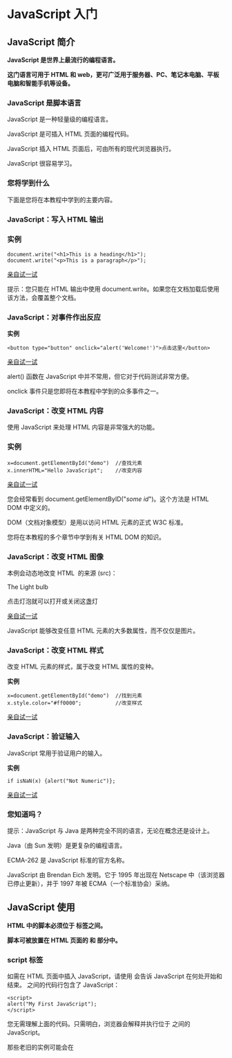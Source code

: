 

# JavaScript 入门

## JavaScript 简介



**JavaScript 是世界上最流行的编程语言。**

**这门语言可用于 HTML 和 web，更可广泛用于服务器、PC、笔记本电脑、平板电脑和智能手机等设备。**

### JavaScript 是脚本语言

JavaScript 是一种轻量级的编程语言。

JavaScript 是可插入 HTML 页面的编程代码。

JavaScript 插入 HTML 页面后，可由所有的现代浏览器执行。

JavaScript 很容易学习。

### 您将学到什么

下面是您将在本教程中学到的主要内容。

### JavaScript：写入 HTML 输出

### 实例

```
document.write("<h1>This is a heading</h1>");
document.write("<p>This is a paragraph</p>");
```

[亲自试一试](http://www.w3school.com.cn/tiy/t.asp?f=js_intro_document_write)

提示：您只能在 HTML 输出中使用 document.write。如果您在文档加载后使用该方法，会覆盖整个文档。

### JavaScript：对事件作出反应

**实例**

```
<button type="button" onclick="alert('Welcome!')">点击这里</button>
```

[亲自试一试](http://www.w3school.com.cn/tiy/t.asp?f=js_intro_alert)

alert() 函数在 JavaScript 中并不常用，但它对于代码测试非常方便。

onclick 事件只是您即将在本教程中学到的众多事件之一。

### JavaScript：改变 HTML 内容

使用 JavaScript 来处理 HTML 内容是非常强大的功能。

### 实例

```
x=document.getElementById("demo")  //查找元素
x.innerHTML="Hello JavaScript";    //改变内容
```

[亲自试一试](http://www.w3school.com.cn/tiy/t.asp?f=js_intro_inner_html)

您会经常看到 document.getElementByID("*some id*")。这个方法是 HTML DOM 中定义的。

DOM（文档对象模型）是用以访问 HTML 元素的正式 W3C 标准。

您将在本教程的多个章节中学到有关 HTML DOM 的知识。

### JavaScript：改变 HTML 图像

本例会动态地改变 HTML <image> 的来源 (src)：

The Light bulb

点击灯泡就可以打开或关闭这盏灯

[亲自试一试](http://www.w3school.com.cn/tiy/t.asp?f=js_lightbulb)

JavaScript 能够改变任意 HTML 元素的大多数属性，而不仅仅是图片。

### JavaScript：改变 HTML 样式

改变 HTML 元素的样式，属于改变 HTML 属性的变种。

**实例**

```
x=document.getElementById("demo")  //找到元素
x.style.color="#ff0000";           //改变样式
```

[亲自试一试](http://www.w3school.com.cn/tiy/t.asp?f=js_intro_style)

### JavaScript：验证输入

JavaScript 常用于验证用户的输入。

**实例**

```
if isNaN(x) {alert("Not Numeric")};
```

[亲自试一试](http://www.w3school.com.cn/tiy/t.asp?f=js_intro_validate)

### 您知道吗？

提示：JavaScript 与 Java 是两种完全不同的语言，无论在概念还是设计上。

Java（由 Sun 发明）是更复杂的编程语言。

ECMA-262 是 JavaScript 标准的官方名称。

JavaScript 由 Brendan Eich 发明。它于 1995 年出现在 Netscape 中（该浏览器已停止更新），并于 1997 年被 ECMA（一个标准协会）采纳。

## JavaScript 使用

**HTML 中的脚本必须位于 <script> 与 </script> 标签之间。**

**脚本可被放置在 HTML 页面的 <body> 和 <head> 部分中。**

### script 标签

如需在 HTML 页面中插入 JavaScript，请使用 <script> 标签。

<script> 和 </script> 会告诉 JavaScript 在何处开始和结束。

<script> 和 </script> 之间的代码行包含了 JavaScript：

```
<script>
alert("My First JavaScript");
</script>
```

您无需理解上面的代码。只需明白，浏览器会解释并执行位于 <script> 和 </script> 之间的 JavaScript。

那些老旧的实例可能会在 <script> 标签中使用 type="text/javascript"。现在已经不必这样做了。JavaScript 是所有现代浏览器以及 HTML5 中的默认脚本语言。

### body中的 JavaScript

在本例中，JavaScript 会在页面加载时向 HTML 的 <body> 写文本：

**实例**

```
<!DOCTYPE html>
<html>
<body>
.
.
<script>
document.write("<h1>This is a heading</h1>");
document.write("<p>This is a paragraph</p>");
</script>
.
.
</body>
</html>
```

[亲自试一试](http://www.w3school.com.cn/tiy/t.asp?f=js_intro_document_write)

### JavaScript 函数和事件

上面例子中的 JavaScript 语句，会在页面加载时执行。

通常，我们需要在某个事件发生时执行代码，比如当用户点击按钮时。

如果我们把 JavaScript 代码放入函数中，就可以在事件发生时调用该函数。

您将在稍后的章节学到更多有关 JavaScript 函数和事件的知识。

### head 或 body 中的 JavaScript

您可以在 HTML 文档中放入不限数量的脚本。

脚本可位于 HTML 的 <body> 或 <head> 部分中，或者同时存在于两个部分中。

通常的做法是把函数放入 <head> 部分中，或者放在页面底部。这样就可以把它们安置到同一处位置，不会干扰页面的内容。

### head中的 JavaScript 函数

在本例中，我们把一个 JavaScript 函数放置到 HTML 页面的 <head> 部分。

该函数会在点击按钮时被调用：

**实例**

```
<!DOCTYPE html>
<html>

<head>
<script>
function myFunction()
{
document.getElementById("demo").innerHTML="My First JavaScript Function";
}
</script>
</head>

<body>

<h1>My Web Page</h1>

<p id="demo">A Paragraph</p>

<button type="button" onclick="myFunction()">Try it</button>

</body>
</html>
```

[亲自试一试](http://www.w3school.com.cn/tiy/t.asp?f=js_whereto_head)

### body 中的 JavaScript 函数

在本例中，我们把一个 JavaScript 函数放置到 HTML 页面的 <body> 部分。

该函数会在点击按钮时被调用：

**实例**

```
<!DOCTYPE html>
<html>
<body>

<h1>My Web Page</h1>

<p id="demo">A Paragraph</p>

<button type="button" onclick="myFunction()">Try it</button>

<script>
function myFunction()
{
document.getElementById("demo").innerHTML="My First JavaScript Function";
}
</script>

</body>
</html>
```

[亲自试一试](http://www.w3school.com.cn/tiy/t.asp?f=js_whereto_body)

提示：我们把 JavaScript 放到了页面代码的底部，这样就可以确保在 <p> 元素创建之后再执行脚本。

### 外部的 JavaScript

也可以把脚本保存到外部文件中。外部文件通常包含被多个网页使用的代码。

外部 JavaScript 文件的文件扩展名是 .js。

如需使用外部文件，请在 <script> 标签的 "src" 属性中设置该 .js 文件：

**实例**

```
<!DOCTYPE html>
<html>
<body>
<script src="myScript.js"></script>
</body>
</html>
```

[亲自试一试](http://www.w3school.com.cn/tiy/t.asp?f=js_externalexample)

在 <head> 或 <body> 中引用脚本文件都是可以的。实际运行效果与您在 <script> 标签中编写脚本完全一致。

提示：外部脚本不能包含 <script> 标签。

## JavaScript 输出



**JavaScript 通常用于操作 HTML 元素。**

### 操作 HTML 元素

如需从 JavaScript 访问某个 HTML 元素，您可以使用 document.getElementById(*id*) 方法。

请使用 "id" 属性来标识 HTML 元素：

**例子**

通过指定的 id 来访问 HTML 元素，并改变其内容：

```
<!DOCTYPE html>
<html>
<body>

<h1>我的第一张网页</h1>

<p id="demo">我的第一个段落</p>

<script>
document.getElementById("demo").innerHTML="我的第一段 JavaScript";
</script>

</body>
</html>
```

[亲自试一试](http://www.w3school.com.cn/tiy/t.asp?f=js_dom)

JavaScript 由 web 浏览器来执行。在这种情况下，浏览器将访问 id="demo" 的 HTML 元素，并把它的内容（innerHTML）替换为 "My First JavaScript"。

### 写到文档输出

下面的例子直接把 <p> 元素写到 HTML 文档输出中：

**实例**

```
<!DOCTYPE html>
<html>
<body>

<h1>我的第一张网页</h1>

<script>
document.write("<p>我的第一段 JavaScript</p>");
</script>

</body>
</html>
```

[亲自试一试](http://www.w3school.com.cn/tiy/t.asp?f=js_write)

### 警告

请使用 document.write() 仅仅向文档输出写内容。

如果在文档已完成加载后执行 document.write，整个 HTML 页面将被覆盖：

**实例**

```
<!DOCTYPE html>
<html>
<body>

<h1>我的第一张网页</h1>

<p>我的第一个段落。</p>

<button onclick="myFunction()">点击这里</button>

<script>
function myFunction()
{
document.write("糟糕！文档消失了。");
}
</script>

</body>
</html>
```

[亲自试一试](http://www.w3school.com.cn/tiy/t.asp?f=js_write_over)

### Windows 8 中的 JavaScript

提示：微软支持通过 JavaScript 创建 Windows 8 app。

对于因特网和视窗操作系统，JavaScript 都意味着未来。

## JavaScript 语句

**JavaScript 语句**

JavaScript 语句向浏览器发出的命令。语句的作用是告诉浏览器该做什么。

下面的 JavaScript 语句向 id="demo" 的 HTML 元素输出文本 "Hello World"：

```
document.getElementById("demo").innerHTML="Hello World";
```

### 分号 ;

分号用于分隔 JavaScript 语句。

通常我们在每条可执行的语句结尾添加分号。

使用分号的另一用处是在一行中编写多条语句。

提示：您也可能看到不带有分号的案例。

在 JavaScript 中，用分号来结束语句是可选的。

### JavaScript 代码

JavaScript 代码（或者只有 JavaScript）是 JavaScript 语句的序列。

浏览器会按照编写顺序来执行每条语句。

本例将操作两个 HTML 元素：

**实例**

```
document.getElementById("demo").innerHTML="Hello World";
document.getElementById("myDIV").innerHTML="How are you?";
```

[亲自试一试](http://www.w3school.com.cn/tiy/t.asp?f=js_statements)

### JavaScript 代码块

JavaScript 语句通过代码块的形式进行组合。

块由左花括号开始，由右花括号结束。

块的作用是使语句序列一起执行。

JavaScript 函数是将语句组合在块中的典型例子。

下面的例子将运行可操作两个 HTML 元素的函数：

**实例**

```
function myFunction()
{
document.getElementById("demo").innerHTML="Hello World";
document.getElementById("myDIV").innerHTML="How are you?";
}
```

[亲自试一试](http://www.w3school.com.cn/tiy/t.asp?f=js_blocks)

您将在稍后的章节学到更多有关函数的知识。

### JavaScript 对大小写敏感。

JavaScript 对大小写是敏感的。

当编写 JavaScript 语句时，请留意是否关闭大小写切换键。

函数 getElementById 与 getElementbyID 是不同的。

同样，变量 myVariable 与 MyVariable 也是不同的。

### 空格

JavaScript 会忽略多余的空格。您可以向脚本添加空格，来提高其可读性。下面的两行代码是等效的：

```
var name="Hello";
var name = "Hello";
```

### 对代码行进行折行

您可以在文本字符串中使用反斜杠对代码行进行换行。下面的例子会正确地显示：

```
document.write("Hello \
World!");
```

不过，您不能像这样折行：

```
document.write \
("Hello World!");
```

### 您知道吗？

提示：JavaScript 是脚本语言。浏览器会在读取代码时，逐行地执行脚本代码。而对于传统编程来说，会在执行前对所有代码进行编译。

## JavaScript 注释



**JavaScript 注释可用于提高代码的可读性。**

### JavaScript 注释

JavaScript 不会执行注释。

我们可以添加注释来对 JavaScript 进行解释，或者提高代码的可读性。

单行注释以 // 开头。

**例子**

下面的例子使用单行注释来解释代码：

```
// 输出标题：
document.getElementById("myH1").innerHTML="Welcome to my Homepage";
// 输出段落：
document.getElementById("myP").innerHTML="This is my first paragraph.";
```

[亲自试一试](http://www.w3school.com.cn/tiy/t.asp?f=js_comments1)

### JavaScript 多行注释

多行注释以 /* 开始，以 */ 结尾。

下面的例子使用多行注释来解释代码：

**例子**

```
/*
下面的这些代码会输出
一个标题和一个段落
并将代表主页的开始
*/
document.getElementById("myH1").innerHTML="Welcome to my Homepage";
document.getElementById("myP").innerHTML="This is my first paragraph.";
```

[亲自试一试](http://www.w3school.com.cn/tiy/t.asp?f=js_comments2)

### 使用注释来阻止执行

**例子 1**

在下面的例子中，注释用于阻止其中一条代码行的执行（可用于调试）：

```
//document.getElementById("myH1").innerHTML="Welcome to my Homepage";
document.getElementById("myP").innerHTML="This is my first paragraph.";
```

[亲自试一试](http://www.w3school.com.cn/tiy/t.asp?f=js_comments3)

**例子 2**

在下面的例子中，注释用于阻止代码块的执行（可用于调试）：

```
/*
document.getElementById("myH1").innerHTML="Welcome to my Homepage";
document.getElementById("myP").innerHTML="This is my first paragraph.";
*/
```

[亲自试一试](http://www.w3school.com.cn/tiy/t.asp?f=js_comments4)

### 在行末使用注释

在下面的例子中，我们把注释放到代码行的结尾处：

**例子**

```
var x=5;    // 声明 x 并把 5 赋值给它
var y=x+2;  // 声明 y 并把 x+2 赋值给它
```

[亲自试一试](http://www.w3school.com.cn/tiy/t.asp?f=js_comments5)




##   JavaScript 变量

**变量是存储信息的容器。**

**实例**

```
var x=2;
var y=3;
var z=x+y;
```

[亲自试一试](http://www.w3school.com.cn/tiy/t.asp?f=js_data1)

### 就像代数那样

```
x=2
y=3
z=x+y
```

在代数中，我们使用字母（比如 x）来保存值（比如 2）。

通过上面的表达式 z=x+y，我们能够计算出 z 的值为 5。

在 JavaScript 中，这些字母被称为变量。

提示：您可以把变量看做存储数据的容器。

### JavaScript 变量

与代数一样，JavaScript 变量可用于存放值（比如 x=2）和表达式（比如 z=x+y）。

变量可以使用短名称（比如 x 和 y），也可以使用描述性更好的名称（比如 age, sum, totalvolume）。

- 变量必须以字母开头
- 变量也能以 $ 和 _ 符号开头（不过我们不推荐这么做）
- 变量名称对大小写敏感（y 和 Y 是不同的变量）

提示：JavaScript 语句和 JavaScript 变量都对大小写敏感。

## JavaScript 数据类型

JavaScript 变量还能保存其他数据类型，比如文本值 (name="Bill Gates")。

在 JavaScript 中，类似 "Bill Gates" 这样一条文本被称为字符串。

JavaScript 变量有很多种类型，但是现在，我们只关注数字和字符串。

当您向变量分配文本值时，应该用双引号或单引号包围这个值。

当您向变量赋的值是数值时，不要使用引号。如果您用引号包围数值，该值会被作为文本来处理。

**例子**

```
var pi=3.14;
var name="Bill Gates";
var answer='Yes I am!';
```

[亲自试一试](http://www.w3school.com.cn/tiy/t.asp?f=js_data2)

### 声明（创建） JavaScript 变量

在 JavaScript 中创建变量通常称为“声明”变量。

我们使用 var 关键词来声明变量：

```
var carname;
```

变量声明之后，该变量是空的（它没有值）。

如需向变量赋值，请使用等号：

```
carname="Volvo";
```

不过，您也可以在声明变量时对其赋值：

```
var carname="Volvo";
```

**例子**

在下面的例子中，我们创建了名为 carname 的变量，并向其赋值 "Volvo"，然后把它放入 id="demo" 的 HTML 段落中：

```
<p id="demo"></p>
var carname="Volvo";
document.getElementById("demo").innerHTML=carname;
```

[亲自试一试](http://www.w3school.com.cn/tiy/t.asp?f=js_variables1)

提示：一个好的编程习惯是，在代码开始处，统一对需要的变量进行声明。

### 一条语句，多个变量

您可以在一条语句中声明很多变量。该语句以 var 开头，并使用逗号分隔变量即可：

```
var name="Gates", age=56, job="CEO";
```

声明也可横跨多行：

```
var name="Gates",
age=56,
job="CEO";
```

### Value = undefined

在计算机程序中，经常会声明无值的变量。未使用值来声明的变量，其值实际上是 undefined。

在执行过以下语句后，变量 carname 的值将是 undefined：

```
var carname;
```

### 重新声明 JavaScript 变量

如果重新声明 JavaScript 变量，该变量的值不会丢失：

在以下两条语句执行后，变量 carname 的值依然是 "Volvo"：

```
var carname="Volvo";
var carname;
```

### JavaScript 算数

您可以通过 JavaScript 变量来做算数，使用的是 = 和 + 这类运算符：

**例子**

```
y=5;
x=y+2;
```

[亲自试一试](http://www.w3school.com.cn/tiy/t.asp?f=js_oper_add)

您将在本教程稍后的章节学到更多有关 JavaScript 运算符的知识。

## JavaScript 数据类型



**字符串、数字、布尔、数组、对象、Null、Undefined**

### JavaScript 拥有动态类型

JavaScript 拥有动态类型。这意味着相同的变量可用作不同的类型：

**实例**

```
var x                // x 为 undefined
var x = 6;           // x 为数字
var x = "Bill";      // x 为字符串
```

### JavaScript 字符串

字符串是存储字符（比如 "Bill Gates"）的变量。

字符串可以是引号中的任意文本。您可以使用单引号或双引号：

**实例**

```
var carname="Bill Gates";
var carname='Bill Gates';
```

您可以在字符串中使用引号，只要不匹配包围字符串的引号即可：

**实例**

```
var answer="Nice to meet you!";
var answer="He is called 'Bill'";
var answer='He is called "Bill"';
```

[亲自试一试](http://www.w3school.com.cn/tiy/t.asp?f=js_datatypes_string)

您将在本教程的高级部分学到更多关于字符串的知识。

### JavaScript 数字

JavaScript 只有一种数字类型。数字可以带小数点，也可以不带：

**实例**

```
var x1=34.00;      //使用小数点来写
var x2=34;         //不使用小数点来写
```

极大或极小的数字可以通过科学（指数）计数法来书写：

**实例**

```
var y=123e5;      // 12300000
var z=123e-5;     // 0.00123
```

[亲自试一试](http://www.w3school.com.cn/tiy/t.asp?f=js_numbers)

您将在本教程的高级部分学到更多关于数字的知识。

### JavaScript 布尔

布尔（逻辑）只能有两个值：true 或 false。

```
var x=true
var y=false
```

布尔常用在条件测试中。您将在本教程稍后的章节中学到更多关于条件测试的知识。

### JavaScript 数组

下面的代码创建名为 cars 的数组：

```
var cars=new Array();
cars[0]="Audi";
cars[1]="BMW";
cars[2]="Volvo";
```

或者 (condensed array):

```
var cars=new Array("Audi","BMW","Volvo");
```

或者 (literal array):

**实例**

```
var cars=["Audi","BMW","Volvo"];
```

[亲自试一试](http://www.w3school.com.cn/tiy/t.asp?f=js_datatypes_array)

数组下标是基于零的，所以第一个项目是 [0]，第二个是 [1]，以此类推。

您将在本教程稍后的章节中学到更多关于数组的知识。

### JavaScript 对象

对象由花括号分隔。在括号内部，对象的属性以名称和值对的形式 (name : value) 来定义。属性由逗号分隔：

```
var person={firstname:"Bill", lastname:"Gates", id:5566};
```

上面例子中的对象 (person) 有三个属性：firstname、lastname 以及 id。

空格和折行无关紧要。声明可横跨多行：

```
var person={
firstname : "Bill",
lastname  : "Gates",
id        :  5566
};
```

对象属性有两种寻址方式：

**实例**

```
name=person.lastname;
name=person["lastname"];
```

[亲自试一试](http://www.w3school.com.cn/tiy/t.asp?f=js_datatypes_object)

您将在本教程稍后的章节中学到更多关于对象的知识。

### Undefined 和 Null

Undefined 这个值表示变量不含有值。

可以通过将变量的值设置为 null 来清空变量。

**实例**

```
cars=null;
person=null;
```

[亲自试一试](http://www.w3school.com.cn/tiy/t.asp?f=js_undefined)

### 声明变量类型

当您声明新变量时，可以使用关键词 "new" 来声明其类型：

```
var carname=new String;
var x=      new Number;
var y=      new Boolean;
var cars=   new Array;
var person= new Object;
```

JavaScript 变量均为对象。当您声明一个变量时，就创建了一个新的对象。



## JavaScript 对象



**JavaScript 中的所有事物都是对象：字符串、数字、数组、日期，等等。**

**在 JavaScript 中，对象是拥有属性和方法的数据。**

### 属性和方法

属性是与对象相关的值。

方法是能够在对象上执行的动作。

举例：汽车就是现实生活中的对象。

汽车的属性：

```
car.name=Fiat

car.model=500

car.weight=850kg

car.color=white 
```

汽车的方法：

```
car.start()

car.drive()

car.brake()
```

汽车的属性包括名称、型号、重量、颜色等。

所有汽车都有这些属性，但是每款车的属性都不尽相同。

汽车的方法可以是启动、驾驶、刹车等。

所有汽车都拥有这些方法，但是它们被执行的时间都不尽相同。

### JavaScript 中的对象

在 JavaScript 中，对象是数据（变量），拥有属性和方法。

当您像这样声明一个 JavaScript 变量时：

```
var txt = "Hello";
```

您实际上已经创建了一个 JavaScript 字符串对象。字符串对象拥有内建的属性 length。对于上面的字符串来说，length 的值是 5。字符串对象同时拥有若干个内建的方法。

属性：

```
txt.length=5
```

方法：

```
txt.indexOf()

txt.replace()

txt.search()
```

提示：在面向对象的语言中，属性和方法常被称为对象的成员。

在本教程稍后的章节中，您将学到有关字符串对象的更多属性和方法。

### 创建 JavaScript 对象

JavaScript 中的几乎所有事务都是对象：字符串、数字、数组、日期、函数，等等。

你也可以创建自己的对象。

本例创建名为 "person" 的对象，并为其添加了四个属性：

**实例**

```
person=new Object();
person.firstname="Bill";
person.lastname="Gates";
person.age=56;
person.eyecolor="blue";
```

[亲自试一试](http://www.w3school.com.cn/tiy/t.asp?f=js_create_object)

创建新 JavaScript 对象有很多不同的方法，并且您还可以向已存在的对象添加属性和方法。

您将在本教程稍后的章节学到更多相关的内容。

### 访问对象的属性

访问对象属性的语法是：

```
objectName.propertyName
```

本例使用 String 对象的 length 属性来查找字符串的长度：

```
var message="Hello World!";
var x=message.length;
```

在以上代码执行后，x 的值是：

```
12
```

### 访问对象的方法

您可以通过下面的语法调用方法：

```
objectName.methodName()
```

这个例子使用 String 对象的 toUpperCase() 方法来把文本转换为大写：

```
var message="Hello world!";
var x=message.toUpperCase();
```

在以上代码执行后，x 的值是：

```
HELLO WORLD!
```

### 您知道吗？

提示：在面向对象的语言中，使用 camel-case 标记法的函数是很常见的。您会经常看到 someMethod() 这样的函数名，而不是 some_method()。

##   JavaScript 函数



**函数是由事件驱动的或者当它被调用时执行的可重复使用的代码块。**

**实例**

```
<!DOCTYPE html>
<html>
<head>
<script>
function myFunction()
{
alert("Hello World!");
}
</script>
</head>

<body>
<button onclick="myFunction()">点击这里</button>
</body>
</html>
```

[亲自试一试](http://www.w3school.com.cn/tiy/t.asp?f=js_function1)

### JavaScript 函数语法

函数就是包裹在花括号中的代码块，前面使用了关键词 function：

```
function functionname()
{
这里是要执行的代码
}
```

当调用该函数时，会执行函数内的代码。

可以在某事件发生时直接调用函数（比如当用户点击按钮时），并且可由 JavaScript 在任何位置进行调用。

提示：JavaScript 对大小写敏感。关键词 function 必须是小写的，并且必须以与函数名称相同的大小写来调用函数。

### 调用带参数的函数

在调用函数时，您可以向其传递值，这些值被称为参数。

这些参数可以在函数中使用。

您可以发送任意多的参数，由逗号 (,) 分隔：

```
myFunction(argument1,argument2)
```

当您声明函数时，请把参数作为变量来声明：

```
function myFunction(var1,var2)
{
这里是要执行的代码
}
```

变量和参数必须以一致的顺序出现。第一个变量就是第一个被传递的参数的给定的值，以此类推。

**实例**

```
<button onclick="myFunction('Bill Gates','CEO')">点击这里</button>

<script>
function myFunction(name,job)
{
alert("Welcome " + name + ", the " + job);
}
</script>
```

[亲自试一试](http://www.w3school.com.cn/tiy/t.asp?f=js_function2)

上面的函数会当按钮被点击时提示 "Welcome Bill Gates, the CEO"。

函数很灵活，您可以使用不同的参数来调用该函数，这样就会给出不同的消息：

**实例**

```
<button onclick="myFunction('Harry Potter','Wizard')">点击这里</button>
<button onclick="myFunction('Bob','Builder')">点击这里</button>
```

[亲自试一试](http://www.w3school.com.cn/tiy/t.asp?f=js_function3)

根据您点击的不同的按钮，上面的例子会提示 "Welcome Harry Potter, the Wizard" 或 "Welcome Bob, the Builder"。

### 带有返回值的函数

有时，我们会希望函数将值返回调用它的地方。

通过使用 return 语句就可以实现。

在使用 return 语句时，函数会停止执行，并返回指定的值。

### 语法

```
function myFunction()
{
var x=5;
return x;
}
```

上面的函数会返回值 5。

注释：整个 JavaScript 并不会停止执行，仅仅是函数。JavaScript 将继续执行代码，从调用函数的地方。

函数调用将被返回值取代：

```
var myVar=myFunction();
```

myVar 变量的值是 5，也就是函数 "myFunction()" 所返回的值。

即使不把它保存为变量，您也可以使用返回值：

```
document.getElementById("demo").innerHTML=myFunction();
```

"demo" 元素的 innerHTML 将成为 5，也就是函数 "myFunction()" 所返回的值。

您可以使返回值基于传递到函数中的参数：

**实例**

计算两个数字的乘积，并返回结果：

```
function myFunction(a,b)
{
return a*b;
}

document.getElementById("demo").innerHTML=myFunction(4,3);
```

"demo" 元素的 innerHTML 将是：

```
12
```

[亲自试一试](http://www.w3school.com.cn/tiy/t.asp?f=js_function_return)

在您仅仅希望退出函数时 ，也可使用 return 语句。返回值是可选的：

```
function myFunction(a,b)
{
if (a>b)
  {
  return;
  }
x=a+b
}
```

如果 a 大于 b，则上面的代码将退出函数，并不会计算 a 和 b 的总和。

### 局部 JavaScript 变量

在 JavaScript 函数内部声明的变量（使用 var）是*局部*变量，所以只能在函数内部访问它。（该变量的作用域是局部的）。

您可以在不同的函数中使用名称相同的局部变量，因为只有声明过该变量的函数才能识别出该变量。

只要函数运行完毕，本地变量就会被删除。

### 全局 JavaScript 变量

在函数外声明的变量是*全局*变量，网页上的所有脚本和函数都能访问它。

### JavaScript 变量的生存期

JavaScript 变量的生命期从它们被声明的时间开始。

局部变量会在函数运行以后被删除。

全局变量会在页面关闭后被删除。

### 向未声明的 JavaScript 变量来分配值

如果您把值赋给尚未声明的变量，该变量将被自动作为全局变量声明。

这条语句：

```
carname="Volvo";
```

将声明一个*全局*变量 carname，即使它在函数内执行。

## JavaScript 运算符



**运算符 = 用于赋值。**

**运算符 + 用于加值。**

运算符 = 用于给 JavaScript 变量赋值。

算术运算符 + 用于把值加起来。

```
y=5;
z=2;
x=y+z; 
```

在以上语句执行后，x 的值是 7。

### JavaScript 算术运算符

算术运算符用于执行变量与/或值之间的算术运算。

给定 *y=5*，下面的表格解释了这些算术运算符：

| 运算符 | 描述              | 例子  | 结果  |
| ------ | ----------------- | ----- | ----- |
| +      | 加                | x=y+2 | x=7   |
| -      | 减                | x=y-2 | x=3   |
| *      | 乘                | x=y*2 | x=10  |
| /      | 除                | x=y/2 | x=2.5 |
| %      | 求余数 (保留整数) | x=y%2 | x=1   |
| ++     | 累加              | x=++y | x=6   |
| --     | 递减              | x=--y | x=4   |

### JavaScript 赋值运算符

赋值运算符用于给 JavaScript 变量赋值。

给定 *x=10* 和 *y=5*，下面的表格解释了赋值运算符：

| 运算符 | 例子 | 等价于 | 结果 |
| ------ | ---- | ------ | ---- |
| =      | x=y  |        | x=5  |
| +=     | x+=y | x=x+y  | x=15 |
| -=     | x-=y | x=x-y  | x=5  |
| *=     | x*=y | x=x*y  | x=50 |
| /=     | x/=y | x=x/y  | x=2  |
| %=     | x%=y | x=x%y  | x=0  |

### 用于字符串的 + 运算符

\+ 运算符用于把文本值或字符串变量加起来（连接起来）。

如需把两个或多个字符串变量连接起来，请使用 + 运算符。

```
txt1="What a very";
txt2="nice day";
txt3=txt1+txt2;
```

在以上语句执行后，变量 txt3 包含的值是 "What a verynice day"。

要想在两个字符串之间增加空格，需要把空格插入一个字符串之中：

```
txt1="What a very ";
txt2="nice day";
txt3=txt1+txt2;
```

或者把空格插入表达式中：

```
txt1="What a very";
txt2="nice day";
txt3=txt1+" "+txt2;
```

在以上语句执行后，变量 txt3 包含的值是：

"What a very nice day"

### 对字符串和数字进行加法运算

请看这些例子：

```
x=5+5;
document.write(x);

x="5"+"5";
document.write(x);

x=5+"5";
document.write(x);

x="5"+5;
document.write(x);
```

[TIY](http://www.w3school.com.cn/tiy/t.asp?f=jseg_variables)

### 规则是：

**如果把数字与字符串相加，结果将成为字符串。**

## JavaScript 比较和逻辑运算符



**比较和逻辑运算符用于测试 true 或 false。**

### 比较运算符

比较运算符在逻辑语句中使用，以测定变量或值是否相等。

给定 x=5，下面的表格解释了比较运算符：

| 运算符 | 描述             | 例子                            |
| ------ | ---------------- | ------------------------------- |
| ==     | 等于             | x==8 为 false                   |
| ===    | 全等（值和类型） | x===5 为 true；x==="5" 为 false |
| !=     | 不等于           | x!=8 为 true                    |
| >      | 大于             | x>8 为 false                    |
| <      | 小于             | x<8 为 true                     |
| >=     | 大于或等于       | x>=8 为 false                   |
| <=     | 小于或等于       | x<=8 为 true                    |

### 如何使用

可以在条件语句中使用比较运算符对值进行比较，然后根据结果来采取行动：

```
if (age<18) document.write("Too young");
```

您将在本教程的下一节中学习更多有关条件语句的知识。

### 逻辑运算符

逻辑运算符用于测定变量或值之间的逻辑。

给定 x=6 以及 y=3，下表解释了逻辑运算符：

| 运算符 | 描述 | 例子                      |
| ------ | ---- | ------------------------- |
| &&     | and  | (x < 10 && y > 1) 为 true |
| \|\|   | or   | (x==5 \|\| y==5) 为 false |
| !      | not  | !(x==y) 为 true           |

### 条件运算符

JavaScript 还包含了基于某些条件对变量进行赋值的条件运算符。

### 语法

```
variablename=(condition)?value1:value2 
```

**例子**

```
greeting=(visitor=="PRES")?"Dear President ":"Dear ";
```

如果变量 visitor 中的值是 "PRES"，则向变量 greeting 赋值 "Dear President "，否则赋值 "Dear"。

## JavaScript If...Else 语句



**条件语句用于基于不同的条件来执行不同的动作。**

### 条件语句

通常在写代码时，您总是需要为不同的决定来执行不同的动作。您可以在代码中使用条件语句来完成该任务。

在 JavaScript 中，我们可使用以下条件语句：

- *if 语句* - 只有当指定条件为 true 时，使用该语句来执行代码
- *if...else 语句* - 当条件为 true 时执行代码，当条件为 false 时执行其他代码
- *if...else if....else 语句* - 使用该语句来选择多个代码块之一来执行
- *switch 语句* - 使用该语句来选择多个代码块之一来执行

### If 语句

只有当指定条件为 true 时，该语句才会执行代码。

### 语法

```
if (条件)
  {
  只有当条件为 true 时执行的代码
  }
```

注意：请使用小写的 if。使用大写字母（IF）会生成 JavaScript 错误！

**实例**

当时间小于 20:00 时，生成一个“Good day”问候：

```
if (time<20)
  {
  x="Good day";
  }
```

x 的结果是：

```
Good day
```

[亲自试一试](http://www.w3school.com.cn/tiy/t.asp?f=js_ifthen)

请注意，在这个语法中，没有 ..else..。您已经告诉浏览器只有在指定条件为 true 时才执行代码。

### If...else 语句

请使用 if....else 语句在条件为 true 时执行代码，在条件为 false 时执行其他代码。

### 语法

```
if (条件)
  {
  当条件为 true 时执行的代码
  }
else
  {
  当条件不为 true 时执行的代码
  }
```

**实例**

当时间小于 20:00 时，将得到问候 "Good day"，否则将得到问候 "Good evening"。

```
if (time<20)
  {
  x="Good day";
  }
else
  {
  x="Good evening";
  }
```

x 的结果是：

```
Good day
```

[亲自试一试](http://www.w3school.com.cn/tiy/t.asp?f=js_ifthenelse)

### If...else if...else 语句

使用 if....else if...else 语句来选择多个代码块之一来执行。

### 语法

```
if (条件 1)
  {
  当条件 1 为 true 时执行的代码
  }
else if (条件 2)
  {
  当条件 2 为 true 时执行的代码
  }
else
  {
  当条件 1 和 条件 2 都不为 true 时执行的代码
  }
```

**实例**

如果时间小于 10:00，则将发送问候 "Good morning"，否则如果时间小于 20:00，则发送问候 "Good day"，否则发送问候 "Good evening"：

```
if (time<10)
  {
  x="Good morning";
  }
else if (time<20)
  {
  x="Good day";
  }
else
  {
  x="Good evening";
  }
```

x 的结果是：

```
Good day
```

[亲自试一试](http://www.w3school.com.cn/tiy/t.asp?f=js_elseif)

### 更多实例

- 随机的链接

  本例将输出 W3School 或微软公司的链接。通过使用随机数，每个链接被输出的机会为 50%。

## JavaScript Switch 语句



**switch 语句用于基于不同的条件来执行不同的动作。**

### JavaScript Switch 语句

请使用 switch 语句来选择要执行的多个代码块之一。

### 语法

```
switch(n)
{
case 1:
  执行代码块 1
  break;
case 2:
  执行代码块 2
  break;
default:
  n 与 case 1 和 case 2 不同时执行的代码
}
```

工作原理：首先设置表达式 n（通常是一个变量）。随后表达式的值会与结构中的每个 case 的值做比较。如果存在匹配，则与该 case 关联的代码块会被执行。请使用 *break* 来阻止代码自动地向下一个 case 运行。

**实例**

显示今日的周名称。请注意 Sunday=0, Monday=1, Tuesday=2, 等等：

```
var day=new Date().getDay();
switch (day)
{
case 0:
  x="Today it's Sunday";
  break;
case 1:
  x="Today it's Monday";
  break;
case 2:
  x="Today it's Tuesday";
  break;
case 3:
  x="Today it's Wednesday";
  break;
case 4:
  x="Today it's Thursday";
  break;
case 5:
  x="Today it's Friday";
  break;
case 6:
  x="Today it's Saturday";
  break;
}
```

x 的结果：

```
Today it's Monday
```

[亲自试一试](http://www.w3school.com.cn/tiy/t.asp?f=js_switch)

### default 关键词

请使用 default 关键词来规定匹配不存在时做的事情：

**实例**

如果今天不是周六或周日，则会输出默认的消息：

```
var day=new Date().getDay();
switch (day)
{
case 6:
  x="Today it's Saturday";
  break;
case 0:
  x="Today it's Sunday";
  break;
default:
  x="Looking forward to the Weekend";
}
```

x 的结果：

```
Looking forward to the Weekend
```

[亲自试一试](http://www.w3school.com.cn/tiy/t.asp?f=js_switch2)

### JavaScript For 循环



**循环可以将代码块执行指定的次数。**

## JavaScript 循环

如果您希望一遍又一遍地运行相同的代码，并且每次的值都不同，那么使用循环是很方便的。

我们可以这样输出数组的值：

```
document.write(cars[0] + "<br>");
document.write(cars[1] + "<br>");
document.write(cars[2] + "<br>");
document.write(cars[3] + "<br>");
document.write(cars[4] + "<br>");
document.write(cars[5] + "<br>");
```

不过通常我们这样写：

```
for (var i=0;i<cars.length;i++)
{
document.write(cars[i] + "<br>");
}
```

[亲自试一试](http://www.w3school.com.cn/tiy/t.asp?f=js_loop_for)

### 不同类型的循环

JavaScript 支持不同类型的循环：

- *for* - 循环代码块一定的次数
- *for/in* - 循环遍历对象的属性
- *while* - 当指定的条件为 true 时循环指定的代码块
- *do/while* - 同样当指定的条件为 true 时循环指定的代码块

### For 循环

for 循环是您在希望创建循环时常会用到的工具。

下面是 for 循环的语法：

```
for (语句 1; 语句 2; 语句 3)
  {
  被执行的代码块
  }
```

*语句 1* 在循环（代码块）开始前执行

*语句 2* 定义运行循环（代码块）的条件

*语句 3* 在循环（代码块）已被执行之后执行

**实例**

```
for (var i=0; i<5; i++)
  {
  x=x + "The number is " + i + "<br>";
  }
```

[亲自试一试](http://www.w3school.com.cn/tiy/t.asp?f=js_loop_for2)

从上面的例子中，您可以看到：

Statement 1 在循环开始之前设置变量 (var i=0)。

Statement 2 定义循环运行的条件（i 必须小于 5）。

Statement 3 在每次代码块已被执行后增加一个值 (i++)。

#### 语句 1

通常我们会使用语句 1 初始化循环中所用的变量 (var i=0)。

语句 1 是可选的，也就是说不使用语句 1 也可以。

您可以在语句 1 中初始化任意（或者多个）值：

**实例**:

```
for (var i=0,len=cars.length; i<len; i++)
{
document.write(cars[i] + "<br>");
}
```

[亲自试一试](http://www.w3school.com.cn/tiy/t.asp?f=js_loop_for_s1)

同时您还可以省略语句 1（比如在循环开始前已经设置了值时）：

**实例**:

```
var i=2,len=cars.length;
for (; i<len; i++)
{
document.write(cars[i] + "<br>");
}
```

[亲自试一试](http://www.w3school.com.cn/tiy/t.asp?f=js_loop_for_s1_2)

#### 语句 2

通常语句 2 用于评估初始变量的条件。

语句 2 同样是可选的。

如果语句 2 返回 true，则循环再次开始，如果返回 false，则循环将结束。

提示：如果您省略了语句 2，那么必须在循环内提供 *break*。否则循环就无法停下来。这样有可能令浏览器崩溃。请在本教程稍后的章节阅读有关 break 的内容。

#### 语句 3

通常语句 3 会增加初始变量的值。

语句 3 也是可选的。

语句 3 有多种用法。增量可以是负数 (i--)，或者更大 (i=i+15)。

语句 3 也可以省略（比如当循环内部有相应的代码时）：

**实例**:

```
var i=0,len=cars.length;
for (; i<len; )
{
document.write(cars[i] + "<br>");
i++;
}
```

[亲自试一试](http://www.w3school.com.cn/tiy/t.asp?f=js_loop_for_s3)

### For/In 循环

JavaScript for/in 语句循环遍历对象的属性：

**实例**

```
var person={fname:"John",lname:"Doe",age:25};

for (x in person)
  {
  txt=txt + person[x];
  }
```

[亲自试一试](http://www.w3school.com.cn/tiy/t.asp?f=js_object_for_in)

您将在有关 JavaScript 对象的章节学到更多有关 for / in 循环的知识。



##   JavaScript While 循环

**只要指定条件为 true，循环就可以一直执行代码。**

### while 循环

While 循环会在指定条件为真时循环执行代码块。

#### 语法

```
while (条件)
  {
  需要执行的代码
  }
```

**实例**

本例中的循环将继续运行，只要变量 i 小于 5：

```
while (i<5)
  {
  x=x + "The number is " + i + "<br>";
  i++;
  }
```

[亲自试一试](http://www.w3school.com.cn/tiy/t.asp?f=js_while)

提示：如果您忘记增加条件中所用变量的值，该循环永远不会结束。该可能导致浏览器崩溃。

### do/while 循环

do/while 循环是 while 循环的变体。该循环会执行一次代码块，在检查条件是否为真之前，然后如果条件为真的话，就会重复这个循环。

#### 语法

```
do
  {
  需要执行的代码
  }
while (条件);
```

**实例**

下面的例子使用 do/while 循环。该循环至少会执行一次，即使条件是 false，隐藏代码块会在条件被测试前执行：

```
do
  {
  x=x + "The number is " + i + "<br>";
  i++;
  }
while (i<5);
```

[亲自试一试](http://www.w3school.com.cn/tiy/t.asp?f=js_dowhile)

别忘记增加条件中所用变量的值，否则循环永远不会结束！

### 比较 for 和 while

如果您已经阅读了前面那一章关于 for 循环的内容，您会发现 while 循环与 for 循环很像。

### for 语句实例

本例中的循环使用 for 循环来显示 cars 数组中的所有值：

```
cars=["BMW","Volvo","Saab","Ford"];
var i=0;
for (;cars[i];)
{
document.write(cars[i] + "<br>");
i++;
}
```

[亲自试一试](http://www.w3school.com.cn/tiy/t.asp?f=js_loop_for_cars)

### while 语句实例

本例中的循环使用使用 while 循环来显示 cars 数组中的所有值：

```
cars=["BMW","Volvo","Saab","Ford"];
var i=0;
while (cars[i])
{
document.write(cars[i] + "<br>");
i++;
}
```

[亲自试一试](http://www.w3school.com.cn/tiy/t.asp?f=js_loop_while_cars)

##   JavaScript Break 和 Continue 语句

**break 语句用于跳出循环。**

**continue 用于跳过循环中的一个迭代。**

### Break 语句

我们已经在本教程稍早的章节中见到过 break 语句。它用于跳出 switch() 语句。

break 语句可用于跳出循环。

break 语句跳出循环后，会继续执行该循环之后的代码（如果有的话）：

**实例**

```
for (i=0;i<10;i++)
  {
  if (i==3)
    {
    break;
    }
  x=x + "The number is " + i + "<br>";
  }
```

[亲自试一试](http://www.w3school.com.cn/tiy/t.asp?f=js_break)

由于这个 if 语句只有一行代码，所以可以省略花括号：

```
for (i=0;i<10;i++)
  {
  if (i==3) break;
  x=x + "The number is " + i + "<br>";
  }
```

### Continue 语句

continue 语句中断循环中的迭代，如果出现了指定的条件，然后继续循环中的下一个迭代。

该例子跳过了值 3：

**实例**

```
for (i=0;i<=10;i++)
 {
 if (i==3) continue;
  x=x + "The number is " + i + "<br>";
  }
```

[亲自试一试](http://www.w3school.com.cn/tiy/t.asp?f=js_continue)

### JavaScript 标签

正如您在 switch 语句那一章中看到的，可以对 JavaScript 语句进行标记。

如需标记 JavaScript 语句，请在语句之前加上冒号：

```
label:
语句
```

break 和 continue 语句仅仅是能够跳出代码块的语句。

### 语法

```
break labelname;

continue labelname;
```

continue 语句（带有或不带标签引用）只能用在循环中。

break 语句（不带标签引用），只能用在循环或 switch 中。

通过标签引用，break 语句可用于跳出任何 JavaScript 代码块：

**实例**

```
cars=["BMW","Volvo","Saab","Ford"];
list:
{
document.write(cars[0] + "<br>");
document.write(cars[1] + "<br>");
document.write(cars[2] + "<br>");
break list;
document.write(cars[3] + "<br>");
document.write(cars[4] + "<br>");
document.write(cars[5] + "<br>");
}
```

[亲自试一试](http://www.w3school.com.cn/tiy/t.asp?f=js_break_label)

## JavaScript 错误 - Throw、Try 和 Catch



*try* 语句测试代码块的错误。

*catch* 语句处理错误。

*throw* 语句创建自定义错误。

### 错误一定会发生

当 JavaScript 引擎执行 JavaScript 代码时，会发生各种错误：

可能是语法错误，通常是程序员造成的编码错误或错别字。

可能是拼写错误或语言中缺少的功能（可能由于浏览器差异）。

可能是由于来自服务器或用户的错误输出而导致的错误。

当然，也可能是由于许多其他不可预知的因素。

### JavaScript 抛出错误

当错误发生时，当事情出问题时，JavaScript 引擎通常会停止，并生成一个错误消息。

描述这种情况的技术术语是：JavaScript 将*抛出*一个错误。

### JavaScript 测试和捕捉

*try* 语句允许我们定义在执行时进行错误测试的代码块。

*catch* 语句允许我们定义当 try 代码块发生错误时，所执行的代码块。

JavaScript 语句 *try* 和 *catch* 是成对出现的。

#### 语法

```
try
  {
  //在这里运行代码
  }
catch(err)
  {
  //在这里处理错误
  }
```

**实例**

在下面的例子中，我们故意在 try 块的代码中写了一个错字。

catch 块会捕捉到 try 块中的错误，并执行代码来处理它。

```
<!DOCTYPE html>
<html>
<head>
<script>
var txt="";
function message()
{
try
  {
  adddlert("Welcome guest!");
  }
catch(err)
  {
  txt="There was an error on this page.\n\n";
  txt+="Error description: " + err.message + "\n\n";
  txt+="Click OK to continue.\n\n";
  alert(txt);
  }
}
</script>
</head>

<body>
<input type="button" value="View message" onclick="message()">
</body>

</html>
```

[亲自试一试](http://www.w3school.com.cn/tiy/t.asp?f=js_try_catch)

### Throw 语句

throw 语句允许我们创建自定义错误。

正确的技术术语是：创建或*抛出异常*（exception）。

如果把 throw 与 try 和 catch 一起使用，那么您能够控制程序流，并生成自定义的错误消息。

#### 语法

```
throw exception
```

异常可以是 JavaScript 字符串、数字、逻辑值或对象。

**实例**

本例检测输入变量的值。如果值是错误的，会抛出一个异常（错误）。catch 会捕捉到这个错误，并显示一段自定义的错误消息：

```
<script>
function myFunction()
{
try
  {
  var x=document.getElementById("demo").value;
  if(x=="")    throw "empty";
  if(isNaN(x)) throw "not a number";
  if(x>10)     throw "too high";
  if(x<5)      throw "too low";
  }
catch(err)
  {
  var y=document.getElementById("mess");
  y.innerHTML="Error: " + err + ".";
  }
}
</script>

<h1>My First JavaScript</h1>
<p>Please input a number between 5 and 10:</p>
<input id="demo" type="text">
<button type="button" onclick="myFunction()">Test Input</button>
<p id="mess"></p>
```

[亲自试一试](http://www.w3school.com.cn/tiy/t.asp?f=js_throw_error)

请注意，如果 getElementById 函数出错，上面的例子也会抛出一个错误。  

##   JavaScript 表单验证



**JavaScript 可用来在数据被送往服务器前对 HTML 表单中的这些输入数据进行验证。**

### JavaScript 表单验证

JavaScript 可用来在数据被送往服务器前对 HTML 表单中的这些输入数据进行验证。

被 JavaScript 验证的这些典型的表单数据有：

- 用户是否已填写表单中的必填项目？
- 用户输入的邮件地址是否合法？
- 用户是否已输入合法的日期？
- 用户是否在数据域 (numeric field) 中输入了文本？

### 必填（或必选）项目

下面的函数用来检查用户是否已填写表单中的必填（或必选）项目。假如必填或必选项为空，那么警告框会弹出，并且函数的返回值为 false，否则函数的返回值则为 true（意味着数据没有问题）：

```
function validate_required(field,alerttxt)
{
with (field)
{
if (value==null||value=="")
  {alert(alerttxt);return false}
else {return true}
}
}
```

下面是连同 HTML 表单的代码：

```
<html>
<head>
<script type="text/javascript">

function validate_required(field,alerttxt)
{
with (field)
  {
  if (value==null||value=="")
    {alert(alerttxt);return false}
  else {return true}
  }
}

function validate_form(thisform)
{
with (thisform)
  {
  if (validate_required(email,"Email must be filled out!")==false)
    {email.focus();return false}
  }
}
</script>
</head>

<body>
<form action="submitpage.htm" onsubmit="return validate_form(this)" method="post">
Email: <input type="text" name="email" size="30">
<input type="submit" value="Submit"> 
</form>
</body>

</html>
```

### E-mail 验证

下面的函数检查输入的数据是否符合电子邮件地址的基本语法。

意思就是说，输入的数据必须包含 @ 符号和点号(.)。同时，@ 不可以是邮件地址的首字符，并且 @ 之后需有至少一个点号：

```
function validate_email(field,alerttxt)
{
with (field)
{
apos=value.indexOf("@")
dotpos=value.lastIndexOf(".")
if (apos<1||dotpos-apos<2) 
  {alert(alerttxt);return false}
else {return true}
}
}
```

下面是连同 HTML 表单的完整代码：

```
<html>
<head>
<script type="text/javascript">
function validate_email(field,alerttxt)
{
with (field)
{
apos=value.indexOf("@")
dotpos=value.lastIndexOf(".")
if (apos<1||dotpos-apos<2) 
  {alert(alerttxt);return false}
else {return true}
}
}

function validate_form(thisform)
{
with (thisform)
{
if (validate_email(email,"Not a valid e-mail address!")==false)
  {email.focus();return false}
}
}
</script>
</head>

<body>
<form action="submitpage.htm"onsubmit="return validate_form(this);" method="post">
Email: <input type="text" name="email" size="30">
<input type="submit" value="Submit"> 
</form>
</body>

</html>
```

# JavaScript HTML DOM

## DOM简介

**通过 HTML DOM，可访问 JavaScript HTML 文档的所有元素。**

### HTML DOM （文档对象模型）

当网页被加载时，浏览器会创建页面的文档对象模型（Document Object Model）。

HTML DOM 模型被构造为对象的树。

### HTML DOM 树



通过可编程的对象模型，JavaScript 获得了足够的能力来创建动态的 HTML。

- JavaScript 能够改变页面中的所有 HTML 元素
- JavaScript 能够改变页面中的所有 HTML 属性
- JavaScript 能够改变页面中的所有 CSS 样式
- JavaScript 能够对页面中的所有事件做出反应

### 查找 HTML 元素

通常，通过 JavaScript，您需要操作 HTML 元素。

为了做到这件事情，您必须首先找到该元素。有三种方法来做这件事：

- 通过 id 找到 HTML 元素
- 通过标签名找到 HTML 元素
- 通过类名找到 HTML 元素

### 通过 id 查找 HTML 元素

在 DOM 中查找 HTML 元素的最简单的方法，是通过使用元素的 id。

**实例**

本例查找 id="intro" 元素：

```
var x=document.getElementById("intro");
```

[亲自试一试](http://www.w3school.com.cn/tiy/t.asp?f=js_dom_getelementbyid)

如果找到该元素，则该方法将以对象（在 x 中）的形式返回该元素。

如果未找到该元素，则 x 将包含 null。

### 通过标签名查找 HTML 元素

**实例**

本例查找 id="main" 的元素，然后查找 "main" 中的所有 <p> 元素：

```
var x=document.getElementById("main");
var y=x.getElementsByTagName("p");
```

[亲自试一试](http://www.w3school.com.cn/tiy/t.asp?f=js_dom_getelementsbytagname)

提示：通过类名查找 HTML 元素在 IE 5,6,7,8 中无效。

### HTML DOM 教程

在本教程接下来的篇幅中，您将学到：

- 如何改变 HTML 元素的内容 (innerHTML)

- 如何改变 HTML 元素的样式 (CSS)

- 如何对 HTML DOM 事件对做出反应

- 如何添加或删除 HTML 元素



  ## 改变 HTML

  **HTML DOM 允许 JavaScript 改变 HTML 元素的内容。**

  ### 改变 HTML 输出流

  JavaScript 能够创建动态的 HTML 内容：

  **今天的日期是：** Mon Sep 17 2018 11:21:35 GMT+0800 (中国标准时间)

  在 JavaScript 中，document.write() 可用于直接向 HTML 输出流写内容。

**实例**

  ```
  <!DOCTYPE html>
  <html>
  <body>
  
  <script>
  document.write(Date());
  </script>
  
  </body>
  </html>
  ```

  [亲自试一试](http://www.w3school.com.cn/tiy/t.asp?f=js_dom_change_html_output_stream)

  提示：绝不要使用在文档加载之后使用 document.write()。这会覆盖该文档。

  ### 改变 HTML 内容

  修改 HTML 内容的最简单的方法时使用 innerHTML 属性。

  如需改变 HTML 元素的内容，请使用这个语法：

  ```
  document.getElementById(id).innerHTML=new HTML
  ```

**实例**

  本例改变了 <p> 元素的内容：

  ```
  <html>
  <body>
  
  <p id="p1">Hello World!</p>
  
  <script>
  document.getElementById("p1").innerHTML="New text!";
  </script>
  
  </body>
  </html>
  ```

  [亲自试一试](http://www.w3school.com.cn/tiy/t.asp?f=js_dom_change_html_innerhtml)

**实例**

  本例改变了 <h1> 元素的内容：

  ```
  <!DOCTYPE html>
  <html>
  <body>
  
  <h1 id="header">Old Header</h1>
  
  <script>
  var element=document.getElementById("header");
  element.innerHTML="New Header";
  </script>
  
  </body>
  </html>
  ```

  [亲自试一试](http://www.w3school.com.cn/tiy/t.asp?f=js_dom_change_html_innerhtml2)

  例子解释：

  - 上面的 HTML 文档含有 id="header" 的 <h1> 元素
  - 我们使用 HTML DOM 来获得 id="header" 的元素
  - JavaScript 更改此元素的内容 (innerHTML)

  ### 改变 HTML 属性

  如需改变 HTML 元素的属性，请使用这个语法：

  ```
  document.getElementById(id).attribute=new value
  ```

**实例**

  本例改变了 <img> 元素的 src 属性：

  ```
  <!DOCTYPE html>
  <html>
  <body>
  
  <img id="image" src="smiley.gif">
  
  <script>
  document.getElementById("image").src="landscape.jpg";
  </script>
  
  </body>
  </html>
  ```

  [亲自试一试](http://www.w3school.com.cn/tiy/t.asp?f=js_dom_change_html_attribute)

  例子解释：

  - 上面的 HTML 文档含有 id="image" 的 <img> 元素
  - 我们使用 HTML DOM 来获得 id="image" 的元素
  - JavaScript 更改此元素的属性（把 "smiley.gif" 改为 "landscape.jpg"）


## 改变 CSS



**HTML DOM 允许 JavaScript 改变 HTML 元素的样式。**

### 改变 HTML 样式

如需改变 HTML 元素的样式，请使用这个语法：

```
document.getElementById(id).style.property=new style
```

**例子** 1

下面的例子会改变 <p> 元素的样式：

```
<p id="p2">Hello World!</p>

<script>
document.getElementById("p2").style.color="blue";
</script>
```

[亲自试一试](http://www.w3school.com.cn/tiy/t.asp?f=js_change_style)

**例子** 2

本例改变了 id="id1" 的 HTML 元素的样式，当用户点击按钮时：

```
<h1 id="id1">My Heading 1</h1>

<button type="button" onclick="document.getElementById('id1').style.color='red'">
点击这里
</button>
```

[亲自试一试](http://www.w3school.com.cn/tiy/t.asp?f=js_change_style2)

### 更多实例

- [Visibility](http://www.w3school.com.cn/tiy/t.asp?f=js_change_style_visibility)

  如何使元素不可见。您希望元素显示或消失吗？

### HTML DOM Style 对象参考手册

如需完整的 HTML DOM Style 对象属性，请参阅我们的 [HTML DOM Style 对象参考手册](http://www.w3school.com.cn/jsref/dom_obj_style.asp)。